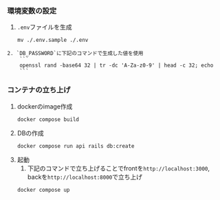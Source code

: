 ### 環境変数の設定  
   1. `.env`ファイルを生成
        ```
        mv ./.env.sample ./.env
        ```
    2. `DB_PASSWORD`に下記のコマンドで生成した値を使用
        ```
        openssl rand -base64 32 | tr -dc 'A-Za-z0-9' | head -c 32; echo
        ```

### コンテナの立ち上げ  
   1. dockerのimage作成
        ```
        docker compose build
        ```
   2. DBの作成
        ```
        docker compose run api rails db:create
        ```
   3. 起動  
      1. 下記のコマンドで立ち上げることでfrontを`http://localhost:3000`, backを`http://localhost:8000`で立ち上げ
      ```
      docker compose up
      ```